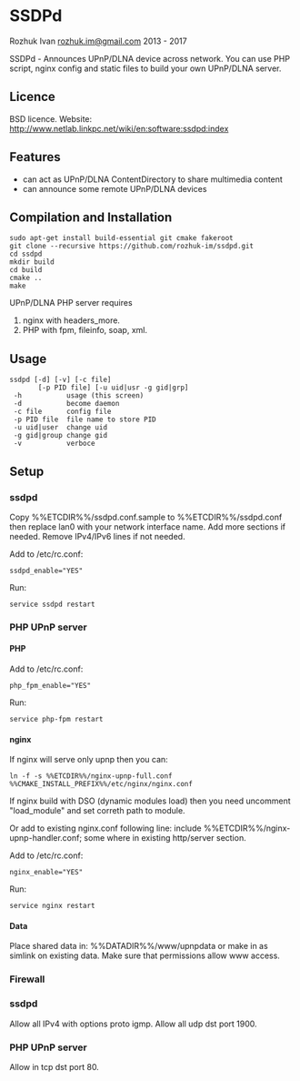 SSDPd
========
Rozhuk Ivan <rozhuk.im@gmail.com> 2013 - 2017

SSDPd - Announces UPnP/DLNA device across network.
You can use PHP script, nginx config and static files to
build your own UPnP/DLNA server.


## Licence
BSD licence.
Website: http://www.netlab.linkpc.net/wiki/en:software:ssdpd:index


## Features
* can act as UPnP/DLNA ContentDirectory to share multimedia content
* can announce some remote UPnP/DLNA devices


## Compilation and Installation
```
sudo apt-get install build-essential git cmake fakeroot
git clone --recursive https://github.com/rozhuk-im/ssdpd.git
cd ssdpd
mkdir build
cd build
cmake ..
make
```


UPnP/DLNA PHP server requires
1. nginx with headers_more.
2. PHP with fpm, fileinfo, soap, xml.


## Usage
```
ssdpd [-d] [-v] [-c file]
       [-p PID file] [-u uid|usr -g gid|grp]
 -h           usage (this screen)
 -d           become daemon
 -c file      config file
 -p PID file  file name to store PID
 -u uid|user  change uid
 -g gid|group change gid
 -v           verboce
```


## Setup

### ssdpd
Copy %%ETCDIR%%/ssdpd.conf.sample to %%ETCDIR%%/ssdpd.conf
then replace lan0 with your network interface name.
Add more sections if needed.
Remove IPv4/IPv6 lines if not needed.

Add to /etc/rc.conf:
```
ssdpd_enable="YES"
```

Run:
```
service ssdpd restart
```



### PHP UPnP server

#### PHP
Add to /etc/rc.conf:
```
php_fpm_enable="YES"
```

Run:
```
service php-fpm restart
```


#### nginx
If nginx will serve only upnp then you can:
```
ln -f -s %%ETCDIR%%/nginx-upnp-full.conf %%CMAKE_INSTALL_PREFIX%%/etc/nginx/nginx.conf
```
If nginx build with DSO (dynamic modules load) then you need
uncomment "load_module" and set correth path to module.

Or add to existing nginx.conf following line:
include %%ETCDIR%%/nginx-upnp-handler.conf;
some where in existing http/server section.

Add to /etc/rc.conf:
```
nginx_enable="YES"
```

Run:
```
service nginx restart
```


#### Data
Place shared data in: %%DATADIR%%/www/upnpdata
or make in as simlink on existing data.
Make sure that permissions allow www access.


### Firewall
### ssdpd
Allow all IPv4 with options proto igmp.
Allow all udp dst port 1900.

### PHP UPnP server
Allow in tcp dst port 80.
